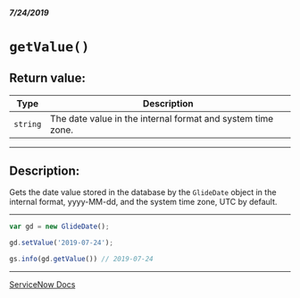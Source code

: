 ##### 7/24/2019
# `getValue()`

## Return value:
| Type | Description |
|---|---|
| `string` | The date value in the internal format and system time zone. |

---

## Description:
Gets the date value stored in the database by the `GlideDate` object in the internal format, yyyy-MM-dd, and the system time zone, UTC by default.

---

```js
var gd = new GlideDate();

gd.setValue('2019-07-24');

gs.info(gd.getValue()) // 2019-07-24
```

---

[ServiceNow Docs](https://developer.servicenow.com/app.do#!/api_doc?v=madrid&id=r_ScopedGlideDateGetValue)